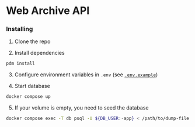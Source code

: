 # Web Archive API

### Installing

1. Clone the repo

2. Install dependencies

```bash
pdm install
```

3. Configure environment variables in `.env` (see [`.env.example`](.env.example))

4. Start database

```bash
docker compose up
```

5. If your volume is empty, you need to seed the database 

```bash
docker compose exec -T db psql -U ${DB_USER:-app} < /path/to/dump-file.sql
```
